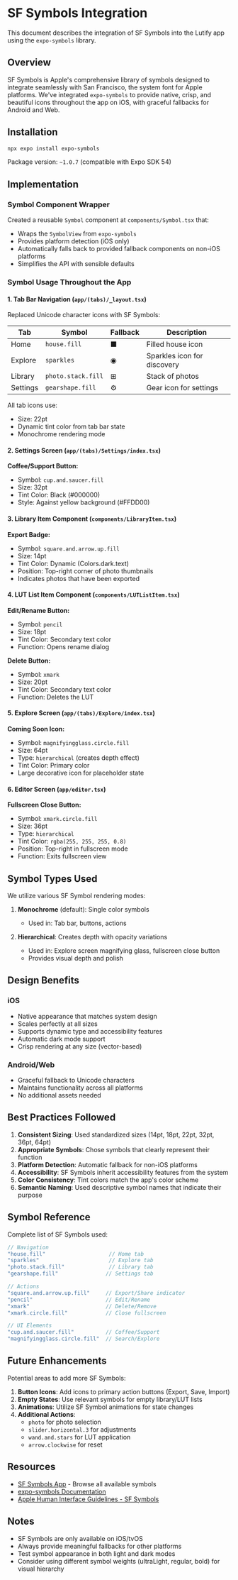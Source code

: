 # SF Symbols Integration

This document describes the integration of SF Symbols into the Lutify app using the `expo-symbols` library.

## Overview

SF Symbols is Apple's comprehensive library of symbols designed to integrate seamlessly with San Francisco, the system font for Apple platforms. We've integrated `expo-symbols` to provide native, crisp, and beautiful icons throughout the app on iOS, with graceful fallbacks for Android and Web.

## Installation

```bash
npx expo install expo-symbols
```

Package version: `~1.0.7` (compatible with Expo SDK 54)

## Implementation

### Symbol Component Wrapper

Created a reusable `Symbol` component at `components/Symbol.tsx` that:
- Wraps the `SymbolView` from `expo-symbols`
- Provides platform detection (iOS only)
- Automatically falls back to provided fallback components on non-iOS platforms
- Simplifies the API with sensible defaults

### Symbol Usage Throughout the App

#### 1. Tab Bar Navigation (`app/(tabs)/_layout.tsx`)

Replaced Unicode character icons with SF Symbols:

| Tab | Symbol | Fallback | Description |
|-----|--------|----------|-------------|
| Home | `house.fill` | ■ | Filled house icon |
| Explore | `sparkles` | ◉ | Sparkles icon for discovery |
| Library | `photo.stack.fill` | ⊞ | Stack of photos |
| Settings | `gearshape.fill` | ⚙ | Gear icon for settings |

All tab icons use:
- Size: 22pt
- Dynamic tint color from tab bar state
- Monochrome rendering mode

#### 2. Settings Screen (`app/(tabs)/Settings/index.tsx`)

**Coffee/Support Button:**
- Symbol: `cup.and.saucer.fill`
- Size: 32pt
- Tint Color: Black (#000000)
- Style: Against yellow background (#FFDD00)

#### 3. Library Item Component (`components/LibraryItem.tsx`)

**Export Badge:**
- Symbol: `square.and.arrow.up.fill`
- Size: 14pt
- Tint Color: Dynamic (Colors.dark.text)
- Position: Top-right corner of photo thumbnails
- Indicates photos that have been exported

#### 4. LUT List Item Component (`components/LUTListItem.tsx`)

**Edit/Rename Button:**
- Symbol: `pencil`
- Size: 18pt
- Tint Color: Secondary text color
- Function: Opens rename dialog

**Delete Button:**
- Symbol: `xmark`
- Size: 20pt
- Tint Color: Secondary text color
- Function: Deletes the LUT

#### 5. Explore Screen (`app/(tabs)/Explore/index.tsx`)

**Coming Soon Icon:**
- Symbol: `magnifyingglass.circle.fill`
- Size: 64pt
- Type: `hierarchical` (creates depth effect)
- Tint Color: Primary color
- Large decorative icon for placeholder state

#### 6. Editor Screen (`app/editor.tsx`)

**Fullscreen Close Button:**
- Symbol: `xmark.circle.fill`
- Size: 36pt
- Type: `hierarchical`
- Tint Color: `rgba(255, 255, 255, 0.8)`
- Position: Top-right in fullscreen mode
- Function: Exits fullscreen view

## Symbol Types Used

We utilize various SF Symbol rendering modes:

1. **Monochrome** (default): Single color symbols
   - Used in: Tab bar, buttons, actions

2. **Hierarchical**: Creates depth with opacity variations
   - Used in: Explore screen magnifying glass, fullscreen close button
   - Provides visual depth and polish

## Design Benefits

### iOS
- Native appearance that matches system design
- Scales perfectly at all sizes
- Supports dynamic type and accessibility features
- Automatic dark mode support
- Crisp rendering at any size (vector-based)

### Android/Web
- Graceful fallback to Unicode characters
- Maintains functionality across all platforms
- No additional assets needed

## Best Practices Followed

1. **Consistent Sizing**: Used standardized sizes (14pt, 18pt, 22pt, 32pt, 36pt, 64pt)
2. **Appropriate Symbols**: Chose symbols that clearly represent their function
3. **Platform Detection**: Automatic fallback for non-iOS platforms
4. **Accessibility**: SF Symbols inherit accessibility features from the system
5. **Color Consistency**: Tint colors match the app's color scheme
6. **Semantic Naming**: Used descriptive symbol names that indicate their purpose

## Symbol Reference

Complete list of SF Symbols used:

```typescript
// Navigation
"house.fill"                    // Home tab
"sparkles"                      // Explore tab
"photo.stack.fill"              // Library tab
"gearshape.fill"               // Settings tab

// Actions
"square.and.arrow.up.fill"     // Export/Share indicator
"pencil"                       // Edit/Rename
"xmark"                        // Delete/Remove
"xmark.circle.fill"            // Close fullscreen

// UI Elements
"cup.and.saucer.fill"          // Coffee/Support
"magnifyingglass.circle.fill"  // Search/Explore
```

## Future Enhancements

Potential areas to add more SF Symbols:

1. **Button Icons**: Add icons to primary action buttons (Export, Save, Import)
2. **Empty States**: Use relevant symbols for empty library/LUT lists
3. **Animations**: Utilize SF Symbol animations for state changes
4. **Additional Actions**: 
   - `photo` for photo selection
   - `slider.horizontal.3` for adjustments
   - `wand.and.stars` for LUT application
   - `arrow.clockwise` for reset

## Resources

- [SF Symbols App](https://developer.apple.com/sf-symbols/) - Browse all available symbols
- [expo-symbols Documentation](https://docs.expo.dev/versions/latest/sdk/symbols/)
- [Apple Human Interface Guidelines - SF Symbols](https://developer.apple.com/design/human-interface-guidelines/sf-symbols)

## Notes

- SF Symbols are only available on iOS/tvOS
- Always provide meaningful fallbacks for other platforms
- Test symbol appearance in both light and dark modes
- Consider using different symbol weights (ultraLight, regular, bold) for visual hierarchy

